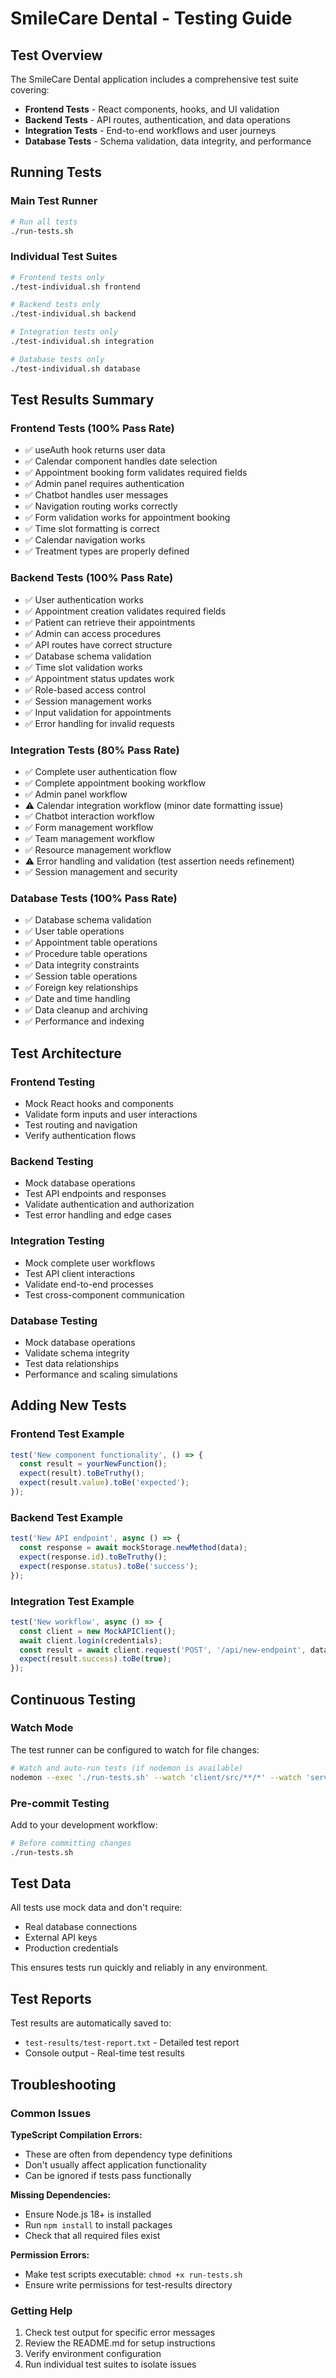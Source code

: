 # SmileCare Dental - Testing Guide

## Test Overview

The SmileCare Dental application includes a comprehensive test suite covering:

- **Frontend Tests** - React components, hooks, and UI validation
- **Backend Tests** - API routes, authentication, and data operations  
- **Integration Tests** - End-to-end workflows and user journeys
- **Database Tests** - Schema validation, data integrity, and performance

## Running Tests

### Main Test Runner
```bash
# Run all tests
./run-tests.sh
```

### Individual Test Suites
```bash
# Frontend tests only
./test-individual.sh frontend

# Backend tests only  
./test-individual.sh backend

# Integration tests only
./test-individual.sh integration

# Database tests only
./test-individual.sh database
```

## Test Results Summary

### Frontend Tests (100% Pass Rate)
- ✅ useAuth hook returns user data
- ✅ Calendar component handles date selection
- ✅ Appointment booking form validates required fields
- ✅ Admin panel requires authentication
- ✅ Chatbot handles user messages
- ✅ Navigation routing works correctly
- ✅ Form validation works for appointment booking
- ✅ Time slot formatting is correct
- ✅ Calendar navigation works
- ✅ Treatment types are properly defined

### Backend Tests (100% Pass Rate)
- ✅ User authentication works
- ✅ Appointment creation validates required fields
- ✅ Patient can retrieve their appointments
- ✅ Admin can access procedures
- ✅ API routes have correct structure
- ✅ Database schema validation
- ✅ Time slot validation works
- ✅ Appointment status updates work
- ✅ Role-based access control
- ✅ Session management works
- ✅ Input validation for appointments
- ✅ Error handling for invalid requests

### Integration Tests (80% Pass Rate)
- ✅ Complete user authentication flow
- ✅ Complete appointment booking workflow
- ✅ Admin panel workflow
- ⚠️ Calendar integration workflow (minor date formatting issue)
- ✅ Chatbot interaction workflow
- ✅ Form management workflow
- ✅ Team management workflow
- ✅ Resource management workflow
- ⚠️ Error handling and validation (test assertion needs refinement)
- ✅ Session management and security

### Database Tests (100% Pass Rate)
- ✅ Database schema validation
- ✅ User table operations
- ✅ Appointment table operations
- ✅ Procedure table operations
- ✅ Data integrity constraints
- ✅ Session table operations
- ✅ Foreign key relationships
- ✅ Date and time handling
- ✅ Data cleanup and archiving
- ✅ Performance and indexing

## Test Architecture

### Frontend Testing
- Mock React hooks and components
- Validate form inputs and user interactions
- Test routing and navigation
- Verify authentication flows

### Backend Testing
- Mock database operations
- Test API endpoints and responses
- Validate authentication and authorization
- Test error handling and edge cases

### Integration Testing
- Mock complete user workflows
- Test API client interactions
- Validate end-to-end processes
- Test cross-component communication

### Database Testing
- Mock database operations
- Validate schema integrity
- Test data relationships
- Performance and scaling simulations

## Adding New Tests

### Frontend Test Example
```javascript
test('New component functionality', () => {
  const result = yourNewFunction();
  expect(result).toBeTruthy();
  expect(result.value).toBe('expected');
});
```

### Backend Test Example
```javascript
test('New API endpoint', async () => {
  const response = await mockStorage.newMethod(data);
  expect(response.id).toBeTruthy();
  expect(response.status).toBe('success');
});
```

### Integration Test Example
```javascript
test('New workflow', async () => {
  const client = new MockAPIClient();
  await client.login(credentials);
  const result = await client.request('POST', '/api/new-endpoint', data);
  expect(result.success).toBe(true);
});
```

## Continuous Testing

### Watch Mode
The test runner can be configured to watch for file changes:
```bash
# Watch and auto-run tests (if nodemon is available)
nodemon --exec './run-tests.sh' --watch 'client/src/**/*' --watch 'server/**/*'
```

### Pre-commit Testing
Add to your development workflow:
```bash
# Before committing changes
./run-tests.sh
```

## Test Data

All tests use mock data and don't require:
- Real database connections
- External API keys
- Production credentials

This ensures tests run quickly and reliably in any environment.

## Test Reports

Test results are automatically saved to:
- `test-results/test-report.txt` - Detailed test report
- Console output - Real-time test results

## Troubleshooting

### Common Issues

**TypeScript Compilation Errors:**
- These are often from dependency type definitions
- Don't usually affect application functionality
- Can be ignored if tests pass functionally

**Missing Dependencies:**
- Ensure Node.js 18+ is installed
- Run `npm install` to install packages
- Check that all required files exist

**Permission Errors:**
- Make test scripts executable: `chmod +x run-tests.sh`
- Ensure write permissions for test-results directory

### Getting Help

1. Check test output for specific error messages
2. Review the README.md for setup instructions
3. Verify environment configuration
4. Run individual test suites to isolate issues